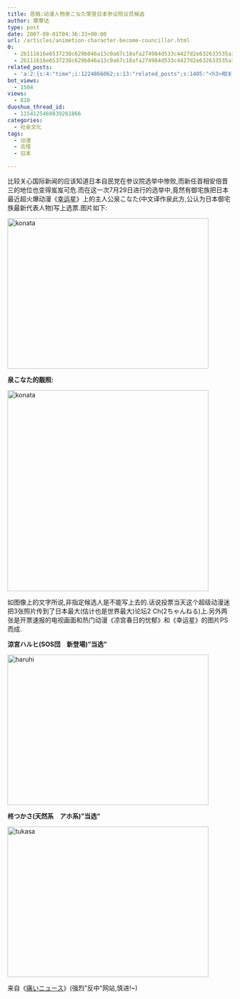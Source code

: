 ```yaml
---
title: 恶搞:动漫人物泉こなた荣登日本参议院议员候选
author: 摩摩诘
type: post
date: 2007-08-01T04:36:33+00:00
url: /articles/animetion-character-become-councillor.html
0:
  - 2b111616e6537238c629b046a13c0a67c18afa274984d533c4427d2e632633535a3923b676fda34e2e522a4eb05761f2
  - 2b111616e6537238c629b046a13c0a67c18afa274984d533c4427d2e632633535a3923b676fda34e2e522a4eb05761f2
related_posts:
  - 'a:2:{s:4:"time";i:1224866062;s:13:"related_posts";s:1405:"<h3>相关日志</h3><ul class="related_post"><li><a href="http://www.digglife.cn/articles/funny-coincidence-japan.html" title="照片中有趣的巧合之日本篇">照片中有趣的巧合之日本篇</a></li><li><a href="http://www.digglife.cn/articles/japanese-sub-detective-conan508.html" title="名侦探柯南第508集日文字幕DiggLife版">名侦探柯南第508集日文字幕DiggLife版</a></li><li><a href="http://www.digglife.cn/articles/japanese-sub-detective-conan.html" title="名侦探柯南第507集日文字幕DiggLife版">名侦探柯南第507集日文字幕DiggLife版</a></li><li><a href="http://www.digglife.cn/articles/happy-birthday-astro-boy.html" title="铁臂阿童木5岁生日快乐">铁臂阿童木5岁生日快乐</a></li><li><a href="http://www.digglife.cn/articles/horikitamaki.html" title="堀北真希出演「雷顿教授与恶魔之箱」配音">堀北真希出演「雷顿教授与恶魔之箱」配音</a></li><li><a href="http://www.digglife.cn/articles/blogbrilliant-dream.html" title="据传世界第一博客">据传世界第一博客</a></li><li><a href="http://www.digglife.cn/articles/justin-chatwin-james-masters-kitty-zhang-yuqi-dragonballz-dragon-ball-goku-chichi-piccolo-piccoro-son-gokou-dragonball-entertainment-news-trailer-commercials.html" title="好莱坞真人版《龙珠Z》人物造型">好莱坞真人版《龙珠Z》人物造型</a></li></ul>";}'
bot_views:
  - 1504
views:
  - 810
duoshuo_thread_id:
  - 1154125469839261866
categories:
  - 社会文化
tags:
  - 动漫
  - 古怪
  - 日本

---
```

比较关心国际新闻的应该知道日本自民党在参议院选举中惨败,而新任首相安倍晋三的地位也变得岌岌可危.而在这一次7月29日进行的选举中,竟然有御宅族把日本最近超火爆动漫《<a href="http://zh.wikipedia.org/w/index.php?title=%E5%B9%B8%E9%81%8B%E2%98%86%E6%98%9F&variant=zh-cn" target="_blank">幸运星</a>》上的主人公泉こなた(中文译作泉此方,公认为日本御宅族最新代表人物)写上选票.图片如下:

<a href="https://www.digglife.net/wp-content/uploads/3/379/2007/08/konata.jpg" atomicselection="true"><img src="http://digglife.qiniudn.com/wp-content/uploads/3/379/2007/08/konata-thumb.jpg" alt="konata" height="337" width="450" /></a>

<!--more-->

**泉こなた的靓照:**

<a href="https://www.digglife.net/wp-content/uploads/3/379/2007/08/konata1.jpg" atomicselection="true"><img src="http://digglife.qiniudn.com/wp-content/uploads/3/379/2007/08/konata-thumb1.jpg" alt="konata" height="450" width="450" /></a>

如图像上的文字所说,非指定候选人是不能写上去的.话说投票当天这个超级动漫迷把3张照片传到了日本最大(估计也是世界最大)论坛2 Ch(2ちゃんねる)上.另外两张是开票速报的电视画面和热门动漫《凉宫春日的忧郁》和《幸运星》的图片PS而成.

**涼宮ハルヒ(SOS団　新登場)&#8221;当选&#8221;**

<a href="https://www.digglife.net/wp-content/uploads/3/379/2007/08/haruhi.jpg" atomicselection="true"><img src="http://digglife.qiniudn.com/wp-content/uploads/3/379/2007/08/haruhi-thumb.jpg" alt="haruhi" height="337" width="450" /></a>

**柊つかさ(天然系　アホ系)&#8221;当选&#8221;**

<a href="https://www.digglife.net/wp-content/uploads/3/379/2007/08/tukasa.jpg" atomicselection="true"><img src="http://digglife.qiniudn.com/wp-content/uploads/3/379/2007/08/tukasa-thumb.jpg" alt="tukasa" height="337" width="450" /></a>
  
来自《<a href="http://blog.livedoor.jp/dqnplus/archives/1011219.html" target="_blank">痛いニュース</a>》(强烈&#8221;反中&#8221;网站,慎进!~)